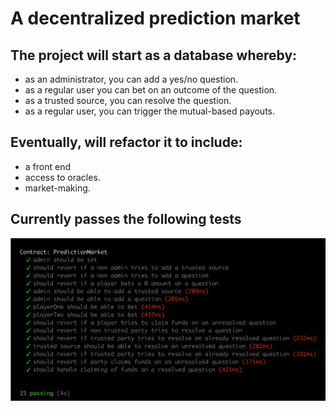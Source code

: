 # A decentralized prediction market

## The project will start as a database whereby:

- as an administrator, you can add a yes/no question.
- as a regular user you can bet on an outcome of the question.
- as a trusted source, you can resolve the question.
- as a regular user, you can trigger the mutual-based payouts.

## Eventually, will refactor it to include:

- a front end
- access to oracles.
- market-making.

## Currently passes the following tests
![Screenshot](passing-tests.png)
